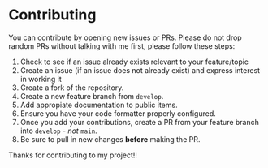 # Contributing

You can contribute by opening new issues or PRs. Please do not drop random PRs without talking with me first, please follow these steps:

1. Check to see if an issue already exists relevant to your feature/topic
2. Create an issue (if an issue does not already exist) and express interest in working it
3. Create a fork of the repository.
4. Create a new feature branch from `develop`.
5. Add appropiate documentation to public items.
6. Ensure you have your code formatter properly configured.
7. Once you add your contributions, create a PR from your feature branch into `develop` - _not_ `main`.
8. Be sure to pull in new changes **before** making the PR.

Thanks for contributing to my project!!

